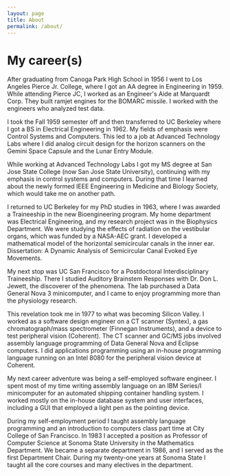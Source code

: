 ```yaml
---
layout: page
title: About
permalink: /about/
---
```



My career(s)
============

After graduating from Canoga Park High School in 1956 I went to Los Angeles Pierce Jr. College, where I got an AA degree in Engineering in 1959. While attending Pierce JC, I worked as an Engineer's Aide at Marquardt Corp. They built ramjet engines for the BOMARC missile. I worked with the engineers who analyzed test data.

I took the Fall 1959 semester off and then transferred to UC Berkeley where I got a BS in Electrical Engineering in 1962. My fields of emphasis were Control Systems and Computers. This led to a job at Advanced Technology Labs where I did analog circuit design for the horizon scanners on the Gemini Space Capsule and the Lunar Entry Module.

While working at Advanced Technology Labs I got my MS degree at San Jose State College (now San Jose State University), continuing with my emphasis in control systems and computers. During that time I learned about the newly formed IEEE Engineering in Medicine and Biology Society, which would take me on another path.

I returned to UC Berkeley for my PhD studies in 1963, where I was awarded a Traineeship in the new Bioengineering program. My home department was Electrical Engineering, and my research project was in the Biophysics Department. We were studying the effects of radiation on the vestibular organs, which was funded by a NASA-AEC grant. I developed a mathematical model of the horizontal semicircular canals in the inner ear. Dissertation: A Dynamic Analysis of Semicircular Canal Evoked Eye Movements.

My next stop was UC San Francisco for a Postdoctoral Interdisciplinary Traineeship. There I studied Auditory Brainstem Responses with Dr. Don L. Jewett, the discoverer of the phenomena. The lab purchased a Data General Nova 3 minicomputer, and I came to enjoy programming more than the physiology research.

This revelation took me in 1977 to what was becoming Silicon Valley. I worked as a software design engineer on a CT scanner (Syntex), a gas chromatograph/mass spectrometer (Finnegan Instruments), and a device to test peripheral vision (Coherent). The CT scanner and GC/MS jobs involved assembly language programming of Data General Nova and Eclipse computers. I did applications programming using an in-house programming language running on an Intel 8080 for the peripheral vision device at Coherent.

My next career adventure was being a self-employed software engineer. I spent most of my time writing assembly language on an IBM Series/I minicomputer for an automated shipping container handling system. I worked mostly on the in-house database system and user interfaces, including a GUI that employed a light pen as the pointing device.

During my self-employment period I taught assembly language programming and an introduction to computers class part time at City College of San Francisco. In 1983 I accepted a position as Professor of Computer Science at Sonoma State University in the Mathematics Department. We became a separate department in 1986, and I served as the first Department Chair. During my twenty-one years at Sonoma State I taught all the core courses and many electives in the department.